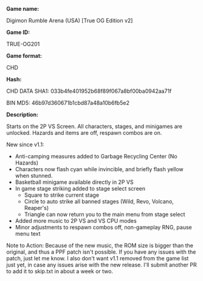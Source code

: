 **Game name:**

Digimon Rumble Arena (USA) [True OG Edition v2]

**Game ID:**

TRUE-OG201

**Game format:**

CHD

**Hash:**

CHD DATA SHA1: 033b4fe401952b68f89f067a8bf00ba0942aa71f

BIN MD5: 46b97d360671b1cbd87a48a10b6fb5e2

**Description:**

Starts on the 2P VS Screen. All characters, stages, and minigames are unlocked. Hazards and items are off, respawn combos are on.

New since v1.1:
- Anti-camping measures added to Garbage Recycling Center (No Hazards)
- Characters now flash cyan while invincible, and briefly flash yellow when stunned.
- Basketball minigame available directly in 2P VS
- In game stage striking added to stage select screen
  - Square to strike current stage
  - Circle to auto strike all banned stages (Wild, Revo, Volcano, Reaper's)
  - Triangle can now return you to the main menu from stage select
- Added more music to 2P VS and VS CPU modes
- Minor adjustments to respawn combos off, non-gameplay RNG, pause menu text

Note to Action: Because of the new music, the ROM size is bigger than the original, and thus a PPF patch isn't possible. If you have any issues with the patch, just let me know. I also don't want v1.1 removed from the game list just yet, in case any issues arise with the new release. I'll submit another PR to add it to skip.txt in about a week or two.
